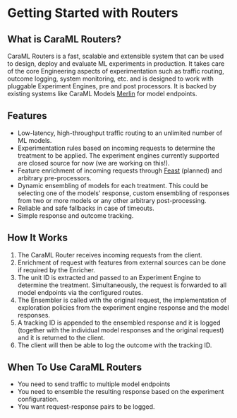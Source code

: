 # Getting Started with Routers

## What is CaraML Routers?

CaraML Routers is a fast, scalable and extensible system that can be used to design, deploy and evaluate ML experiments in production. It takes care of the core Engineering aspects of experimentation such as traffic routing, outcome logging, system monitoring, etc. and is designed to work with pluggable Experiment Engines, pre and post processors. It is backed by existing systems like CaraML Models [Merlin](https://github.com/gojek/merlin) for model endpoints.

## Features

* Low-latency, high-throughput traffic routing to an unlimited number of ML models.
* Experimentation rules based on incoming requests to determine the treatment to be applied. The experiment engines currently supported are closed source for now (we are working on this!).
* Feature enrichment of incoming requests through [Feast](https://github.com/feast-dev/feast) (planned) and arbitrary pre-processors.
* Dynamic ensembling of models for each treatment. This could be selecting one of the models' response, custom ensembling of responses from two or more models or any other arbitrary post-processing.
* Reliable and safe fallbacks in case of timeouts.
* Simple response and outcome tracking.

## How It Works

1. The CaraML Router receives incoming requests from the client.
2. Enrichment of request with features from external sources can be done if required by the Enricher.
3. The unit ID is extracted and passed to an Experiment Engine to determine the treatment. Simultaneously, the request is forwarded to all model endpoints via the configured routes.
4. The Ensembler is called with the original request, the implementation of exploration policies from the experiment engine response and the model responses.
5. A tracking ID is appended to the ensembled response and it is logged (together with the individual model responses and the original request) and it is returned to the client.
6. The client will then be able to log the outcome with the tracking ID.

## When To Use CaraML Routers

* You need to send traffic to multiple model endpoints
* You need to ensemble the resulting response based on the experiment configuration.
* You want request-response pairs to be logged.

